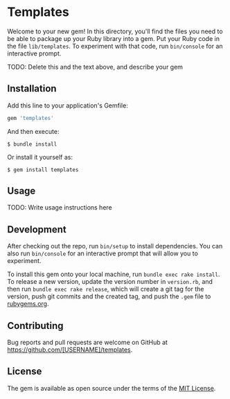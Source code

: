 # Templates

Welcome to your new gem! In this directory, you'll find the files you need to be able to package up your Ruby library into a gem. Put your Ruby code in the file `lib/templates`. To experiment with that code, run `bin/console` for an interactive prompt.

TODO: Delete this and the text above, and describe your gem

## Installation

Add this line to your application's Gemfile:

```ruby
gem 'templates'
```

And then execute:

    $ bundle install

Or install it yourself as:

    $ gem install templates

## Usage

TODO: Write usage instructions here

## Development

After checking out the repo, run `bin/setup` to install dependencies. You can also run `bin/console` for an interactive prompt that will allow you to experiment.

To install this gem onto your local machine, run `bundle exec rake install`. To release a new version, update the version number in `version.rb`, and then run `bundle exec rake release`, which will create a git tag for the version, push git commits and the created tag, and push the `.gem` file to [rubygems.org](https://rubygems.org).

## Contributing

Bug reports and pull requests are welcome on GitHub at https://github.com/[USERNAME]/templates.

## License

The gem is available as open source under the terms of the [MIT License](https://opensource.org/licenses/MIT).
